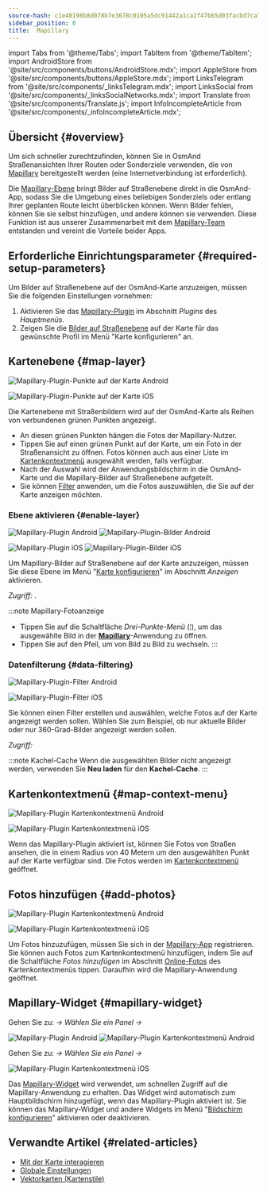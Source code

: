 ```yaml
---
source-hash: c1e40198b8d078b7e3678c0105a5dc91442a1ca2f47b65d03facbd7ca77df64a
sidebar_position: 6
title:  Mapillary
---
```

import Tabs from '@theme/Tabs';
import TabItem from '@theme/TabItem';
import AndroidStore from '@site/src/components/buttons/AndroidStore.mdx';
import AppleStore from '@site/src/components/buttons/AppleStore.mdx';
import LinksTelegram from '@site/src/components/_linksTelegram.mdx';
import LinksSocial from '@site/src/components/_linksSocialNetworks.mdx';
import Translate from '@site/src/components/Translate.js';
import InfoIncompleteArticle from '@site/src/components/_infoIncompleteArticle.mdx';



## Übersicht {#overview}

Um sich schneller zurechtzufinden, können Sie in OsmAnd Straßenansichten Ihrer Routen oder Sonderziele verwenden, die von [Mapillary](https://www.mapillary.com/) bereitgestellt werden (eine Internetverbindung ist erforderlich).  

Die [Mapillary-Ebene](https://www.mapillary.com/) bringt Bilder auf Straßenebene direkt in die OsmAnd-App, sodass Sie die Umgebung eines beliebigen Sonderziels oder entlang Ihrer geplanten Route leicht überblicken können. Wenn Bilder fehlen, können Sie sie selbst hinzufügen, und andere können sie verwenden. Diese Funktion ist aus unserer Zusammenarbeit mit dem [Mapillary-Team](https://www.mapillary.com/about) entstanden und vereint die Vorteile beider Apps.


## Erforderliche Einrichtungsparameter {#required-setup-parameters}

Um Bilder auf Straßenebene auf der OsmAnd-Karte anzuzeigen, müssen Sie die folgenden Einstellungen vornehmen:

1. Aktivieren Sie das [Mapillary-Plugin](../plugins/#enable--disable) im Abschnitt *Plugins* des *Hauptmenüs*.
2. Zeigen Sie die [Bilder auf Straßenebene](#enable-layer) auf der Karte für das gewünschte Profil im Menü "Karte konfigurieren" an.


## Kartenebene {#map-layer}

<Tabs groupId="operating-systems" queryString="current-os">

<TabItem value="android" label="Android">

![Mapillary-Plugin-Punkte auf der Karte Android](@site/static/img/plugins/mapillary/mapillary_plugin_points_android.png)

</TabItem>

<TabItem value="ios" label="iOS">

![Mapillary-Plugin-Punkte auf der Karte iOS](@site/static/img/plugins/mapillary/mapillary_plugin_points_ios.png)

</TabItem>

</Tabs>

Die Kartenebene mit Straßenbildern wird auf der OsmAnd-Karte als Reihen von verbundenen grünen Punkten angezeigt.

- An diesen grünen Punkten hängen die Fotos der Mapillary-Nutzer.
- Tippen Sie auf einen grünen Punkt auf der Karte, um ein Foto in der Straßenansicht zu öffnen. Fotos können auch aus einer Liste im [Kartenkontextmenü](#map-context-menu) ausgewählt werden, falls verfügbar.
- Nach der Auswahl wird der Anwendungsbildschirm in die OsmAnd-Karte und die Mapillary-Bilder auf Straßenebene aufgeteilt.
- Sie können [Filter](#data-filtering) anwenden, um die Fotos auszuwählen, die Sie auf der Karte anzeigen möchten.


### Ebene aktivieren {#enable-layer}

<Tabs groupId="operating-systems" queryString="current-os">

<TabItem value="android" label="Android">

![Mapillary-Plugin Android](@site/static/img/plugins/mapillary/mapilary_enable_layer_1_andr.png) ![Mapillary-Plugin-Bilder Android](@site/static/img/plugins/mapillary/mapilary_enable_layer_2_andr.png)

</TabItem>

<TabItem value="ios" label="iOS">

![Mapillary-Plugin iOS](@site/static/img/plugins/mapillary/Mapilary_street_level_imagery_ios.png) ![Mapillary-Plugin-Bilder iOS](@site/static/img/plugins/mapillary/mapillary_plugin_images_ios.png)

</TabItem>

</Tabs>

Um Mapillary-Bilder auf Straßenebene auf der Karte anzuzeigen, müssen Sie diese Ebene im Menü "[Karte konfigurieren](../map/configure-map-menu.md)" im Abschnitt *Anzeigen* aktivieren.  

*Zugriff: <Translate ids="shared_string_menu,configure_map,street_level_imagery"/>*.  

:::note Mapillary-Fotoanzeige

- Tippen Sie auf die Schaltfläche *Drei-Punkte-Menü* (&#8285;), um das ausgewählte Bild in der [**Mapillary**](https://www.mapillary.com/mobile-apps)-Anwendung zu öffnen.
- Tippen Sie auf den Pfeil, um von Bild zu Bild zu wechseln.
:::


### Datenfilterung {#data-filtering}

<Tabs groupId="operating-systems" queryString="current-os">

<TabItem value="android" label="Android">

![Mapillary-Plugin-Filter Android](@site/static/img/plugins/mapillary/mapillary_config_map_filter_andr.png)

</TabItem>

<TabItem value="ios" label="iOS">

![Mapillary-Plugin-Filter iOS](@site/static/img/plugins/mapillary/mapillary_plugin_filter_ios.png)

</TabItem>

</Tabs>

Sie können einen Filter erstellen und auswählen, welche Fotos auf der Karte angezeigt werden sollen. Wählen Sie zum Beispiel, ob nur aktuelle Bilder oder nur 360-Grad-Bilder angezeigt werden sollen.  

*Zugriff: <Translate ids="shared_string_menu,configure_map,street_level_imagery"/>*

:::note Kachel-Cache
Wenn die ausgewählten Bilder nicht angezeigt werden, verwenden Sie **Neu laden** für den **Kachel-Cache**.
:::


## Kartenkontextmenü {#map-context-menu}

<Tabs groupId="operating-systems" queryString="current-os">

<TabItem value="android" label="Android">

![Mapillary-Plugin Kartenkontextmenü Android](@site/static/img/plugins/mapillary/mapillary_plugin_context_menu_android.png)

</TabItem>

<TabItem value="ios" label="iOS">

![Mapillary-Plugin Kartenkontextmenü iOS](@site/static/img/plugins/mapillary/mapillary_plugin_context_menu_ios.png)

</TabItem>

</Tabs>

Wenn das Mapillary-Plugin aktiviert ist, können Sie Fotos von Straßen ansehen, die in einem Radius von 40 Metern um den ausgewählten Punkt auf der Karte verfügbar sind. Die Fotos werden im [Kartenkontextmenü](../map/map-context-menu.md#online-photos) geöffnet.


## Fotos hinzufügen {#add-photos}

<Tabs groupId="operating-systems" queryString="current-os">

<TabItem value="android" label="Android">

![Mapillary-Plugin Kartenkontextmenü Android](@site/static/img/plugins/mapillary/mapillary_add_photos_andr.png)

</TabItem>

<TabItem value="ios" label="iOS">

![Mapillary-Plugin Kartenkontextmenü iOS](@site/static/img/plugins/mapillary/mapillary_add_photos_ios.png)

</TabItem>

</Tabs>

Um Fotos hinzuzufügen, müssen Sie sich in der [Mapillary-App](https://www.mapillary.com/mobile-apps) registrieren. Sie können auch Fotos zum Kartenkontextmenü hinzufügen, indem Sie auf die Schaltfläche *Fotos hinzufügen* im Abschnitt [Online-Fotos](../map/map-context-menu.md#online-photos) des Kartenkontextmenüs tippen. Daraufhin wird die Mapillary-Anwendung geöffnet.


## Mapillary-Widget {#mapillary-widget}

<Tabs groupId="operating-systems" queryString="current-os">

<TabItem value="android" label="Android">

Gehen Sie zu: *<Translate android="true" ids="shared_string_menu,map_widget_config,shared_string_widgets"/> → Wählen Sie ein Panel → <Translate android="true" ids="mapillary"/>*

![Mapillary-Plugin Android](@site/static/img/plugins/mapillary/mapillary_widget_1_andr.png)  ![Mapillary-Plugin Kartenkontextmenü Android](@site/static/img/plugins/mapillary/mapillary_widget_2_andr.png)

</TabItem>

<TabItem value="ios" label="iOS">

Gehen Sie zu: *<Translate ios="true" ids="shared_string_menu,layer_map_appearance,shared_string_widgets"/> → Wählen Sie ein Panel → <Translate ios="true" ids="mapillary"/>*

![Mapillary-Plugin Kartenkontextmenü iOS](@site/static/img/plugins/mapillary/mapillary_app_activation_ios.png)

</TabItem>

</Tabs>

Das [Mapillary-Widget](../widgets/info-widgets.md#mapillary-widget) wird verwendet, um schnellen Zugriff auf die Mapillary-Anwendung zu erhalten. Das Widget wird automatisch zum Hauptbildschirm hinzugefügt, wenn das Mapillary-Plugin aktiviert ist. Sie können das Mapillary-Widget und andere Widgets im Menü "[Bildschirm konfigurieren](../widgets/configure-screen.md)" aktivieren oder deaktivieren.


## Verwandte Artikel {#related-articles}

- [Mit der Karte interagieren](../../user/map/interact-with-map.md)
- [Globale Einstellungen](../../user/personal/global-settings.md)
- [Vektorkarten (Kartenstile)](../../user/map/vector-maps.md)